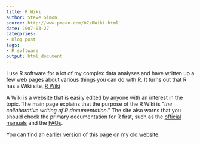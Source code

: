 ```yaml
---
title: R Wiki
author: Steve Simon
source: http://www.pmean.com/07/RWiki.html
date: 2007-03-27
categories:
- Blog post
tags:
- R software
output: html_document
---
```


I use R software for a lot of my complex data analyses and have written up a few web pages about various things you can do with R. It turns out that R has a Wiki site, [R Wiki][rwi1]

A Wiki is a website that is easily edited by anyone with an interest in the topic. The main page explains that the purpose of the R Wiki is "*the collaborative writing of R documentation*." The site also warns that you should check the primary documentation for R first, such as the [official manuals][cra1] and the [FAQs][cra2].

You can find an [earlier version][sim1] of this page on my [old website][sim2].

[sim1]: http://www.pmean.com/07/RWiki.html
[sim2]: http://www.pmean.com

[cra1]: http://cran.r-project.org/manuals.html
[cra2]: http://cran.r-project.org/faqs.html
[rwi1]: http://wiki.r-project.org/rwiki/doku.php
